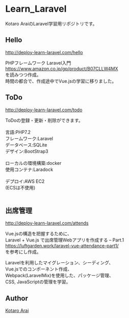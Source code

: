 Learn_Laravel
====

Kotaro AraiのLaravel学習用リポジトリです。

## Hello
http://deploy-learn-laravel.com/hello<br />

PHPフレームワーク Laravel入門<br />
https://www.amazon.co.jp/gp/product/B07CLLW4MX<br />
を読みつつ作成。<br />
時間の都合で、作成途中でVue.jsの学習に移りました。<br />

## ToDo
http://deploy-learn-laravel.com/todo<br />

ToDoの登録・更新・削除ができます。<br />
<br />
言語:PHP7.2<br />
フレームワーク:Laravel<br />
データベース:SQLite<br />
デザイン:BootStrap3<br />
<br />
ローカルの環境構築:docker<br />
使用コンテナ:Laradock<br />
<br />
デプロイ:AWS EC2<br />
(ECSは不使用)<br />
<br />

## 出席管理
http://deploy-learn-laravel.com/attends<br />

Vue.jsの構造を把握するために、<br />
Laravel + Vue.js で出席管理Webアプリを作成する – Part.1<br />
https://luftgarden.work/laravel-vue-attendance-part1/<br />
を参考にし作成。<br />

Laravelを利用したマイグレーション、シーディング、<br />
Vue.jsでのコンポーネント作成、<br />
Webpack(LaravelMix)を使用した、パッケージ管理、<br />
CSS, JavaScriptの管理を学習。<br />

## Author

[Kotaro Arai](https://github.com/AraiKotaro)
